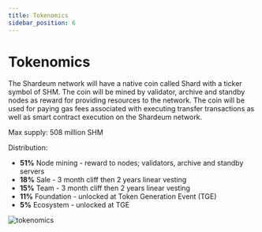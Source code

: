 ```yaml
---
title: Tokenomics
sidebar_position: 6
---
```


# Tokenomics

The Shardeum network will have a native coin called Shard with a ticker symbol of SHM. The coin will be mined by validator, archive and standby nodes as reward for providing resources to the network. The coin will be used for paying gas fees associated with executing transfer transactions as well as smart contract execution on the Shardeum network.

Max supply: 508 million SHM

Distribution:
- **51%** Node mining - reward to nodes; validators, archive and standby servers
- **18%** Sale - 3 month cliff then 2 years linear vesting
- **15%** Team - 3 month cliff then 2 years linear vesting
- **11%** Foundation - unlocked at Token Generation Event (TGE)
- **5%** Ecosystem - unlocked at TGE

![tokenomics](/img/tokenomics/tokenomics.png)
